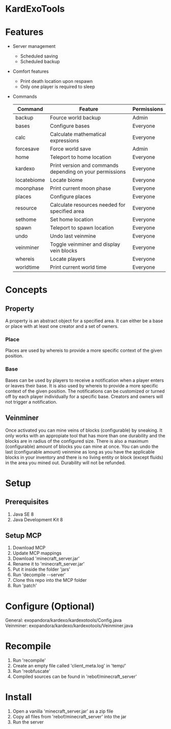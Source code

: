 # KardExoTools #

# Features #

* Server management
	* Scheduled saving
	* Scheduled backup
* Comfort features
	* Print death location upon respawn
	* Only one player is required to sleep
* Commands

	Command     | Feature                                                  | Permissions
	----------- | -------------------------------------------------------- | -----------
	backup      | Fource world backup                                      | Admin
	bases       | Configure bases                                          | Everyone
	calc        | Calculate mathematical expressions                       | Everyone
	forcesave   | Force world save                                         | Admin
	home        | Teleport to home location                                | Everyone
	kardexo     | Print version and commands depending on your permissions | Everyone
	locatebiome | Locate biome                                             | Everyone
	moonphase   | Print current moon phase                                 | Everyone
	places      | Configure places                                         | Everyone
	resource    | Calculate resources needed for specified area            | Everyone
	sethome     | Set home location                                        | Everyone
	spawn       | Teleport to spawn location                               | Everyone
	undo        | Undo last veinmine                                       | Everyone
	veinminer   | Toggle veinminer and display vein blocks                 | Everyone
	whereis     | Locate players                                           | Everyone
	worldtime   | Print current world time                                 | Everyone

# Concepts #

## Property ##

A property is an abstract object for a specified area. It can either be a base or place with at least one creator and a set of owners.

### Place ###

Places are used by whereis to provide a more specific context of the given position. 

### Base ###

Bases can be used by players to receive a notification when a player enters or leaves their base. It is also used by whereis to provide a more specific context of the given position. The notifications can be customized or turned off by each player individually for a specific base. Creators and owners will not trigger a notification.

## Veinminer ##

Once activated you can mine veins of blocks (configurable) by sneaking. It only works with an appropiate tool that has more than one durability and the blocks are in radius of the configured size. There is also a maximum (configurable) amount of blocks you can mine at once. You can undo the last (configurable amount) veinmine as long as you have the applicable blocks in your inventory and there is no living entity or block (except fluids) in the area you mined out. Durability will not be refunded.

# Setup #

## Prerequisites ##

1. Java SE 8
2. Java Development Kit 8

## Setup MCP ##

1. Download MCP
2. Update MCP mappings
3. Download 'minecraft_server.jar'
4. Rename it to 'minecraft_server.jar'
5. Put it inside the folder 'jars'
6. Run 'decompile --server'
7. Clone this repo into the MCP folder
8. Run 'patch'

# Configure (Optional) #

General: exopandora/kardexo/kardexotools/Config.java  
Veinminer: exopandora/kardexo/kardexotools/Veinminer.java

# Recompile #

1. Run 'recompile'
2. Create an empty file called 'client_meta.log' in 'temp/' 
3. Run 'reobfuscate'
4. Compiled sources can be found in 'rebof/minecraft_server'

# Install #

1. Open a vanilla 'minecraft_server.jar' as a zip file
2. Copy all files from 'rebof/minecraft_server' into the jar
3. Run the server
